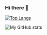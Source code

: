 ### Hi there 👋

[![Top Langs](https://github-readme-stats.vercel.app/api/top-langs/?username=montell-muturi&layout=compact)](https://github.com/anuraghazra/github-readme-stats)

![My GitHub stats](https://github-readme-stats.vercel.app/api?username=montell-muturi&hide=contribs,prs)

